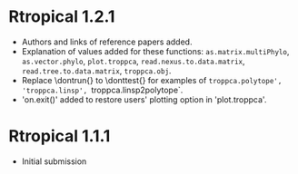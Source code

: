 # Rtropical 1.2.1
- Authors and links of reference papers added.
- Explanation of values added for these functions: `as.matrix.multiPhylo`,  `as.vector.phylo`, `plot.troppca`, `read.nexus.to.data.matrix`, `read.tree.to.data.matrix`,  `troppca.obj`.
- Replace \\dontrun{} to \\donttest{} for examples of `troppca.polytope', 'troppca.linsp', `troppca.linsp2polytope`.
- 'on.exit()' added to restore users' plotting option in 'plot.troppca'.

# Rtropical 1.1.1
- Initial submission